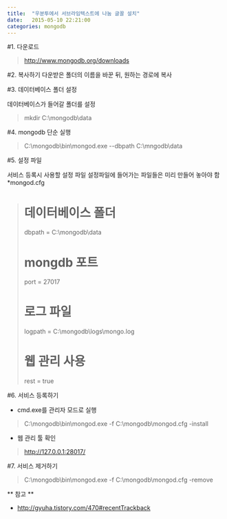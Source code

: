 ```yaml
---
title:  "우분투에서 서브라임텍스트에 나눔 글꼴 설치"
date:   2015-05-10 22:21:00
categories: mongodb
---
```


#1. 다운로드 

> http://www.mongodb.org/downloads

#2. 복사하기
다운받은 폴더의 이름을 바꾼 뒤, 원하는 경로에 복사

#3. 데이터베이스 폴더 설정

데이터베이스가 들어갈 폴더를 설정
> mkdir C:\mongodb\data

#4. mongodb 단순 실행
> C:\mongodb\bin\mongod.exe --dbpath C:\mngodb\data

#5. 설정 파일

서비스 등록시 사용할 설정 파일
설정파일에 들어가는 파일들은 미리 만들어 놓아야 함
*mongod.cfg

> # 데이터베이스 폴더
> dbpath = C:\mongodb\data
>
> # mongdb 포트
>port = 27017
>
> # 로그 파일
> logpath = C:\mongodb\logs\mongo.log
>
> # 웹 관리 사용
> rest = true

#6. 서비스 등록하기

* cmd.exe를 관리자 모드로 실행
> C:\mongodb\bin\mongod.exe -f C:\mongodb\mongod.cfg -install

* 웹 관리 툴 확인
> http://127.0.0.1:28017/

#7. 서비스 제거하기

> C:\mongodb\bin\mongod.exe -f C:\mongodb\mongod.cfg -remove

** 참고 **
* http://gyuha.tistory.com/470#recentTrackback
